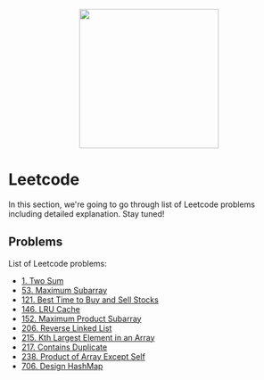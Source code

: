 <p align="center"><img width="250" height="250" src="https://media.giphy.com/media/zmWakhFv4Cllxh0CCP/giphy.gif"/></p>

# Leetcode

In this section, we're going to go through list of Leetcode problems including detailed explanation. Stay tuned!

## Problems

List of Leetcode problems:

- [1. Two Sum](/leet/1_Two_Sum/)
- [53. Maximum Subarray](/leet/53_Maximum_Subarray/)
- [121. Best Time to Buy and Sell Stocks](/leet/121_Best_Time_to_Buy_and_Sell_Stocks/)
- [146. LRU Cache](/leet/146_LRU_Cache/)
- [152. Maximum Product Subarray](/leet/152_Maximum_Product_Subarray/)
- [206. Reverse Linked List](/leet/206_Reverse_Linked_List/)
- [215. Kth Largest Element in an Array](/leet/215_Kth_Largest_Element_in_an_Array/)
- [217. Contains Duplicate](/leet/217_Contains_Duplicate/)
- [238. Product of Array Except Self](/leet/238_Product_of_Array_Except_Self/)
- [706. Design HashMap](/leet/706_Design_HashMap/)
